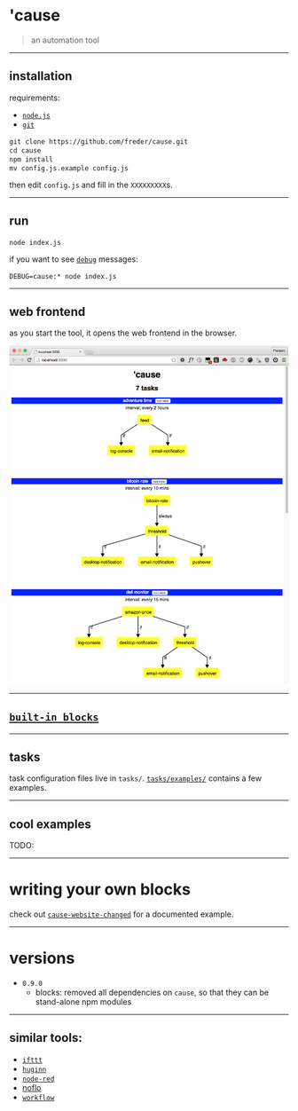 # 'cause

> an automation tool


---


## installation

requirements:
- [`node.js`](http://nodejs.org/)
- [`git`](http://git-scm.com/)

```shell
git clone https://github.com/freder/cause.git
cd cause
npm install
mv config.js.example config.js
```

then edit `config.js` and fill in the `XXXXXXXXX`s.


---


## run

```shell
node index.js
```

if you want to see [`debug`](https://www.npmjs.com/package/debug) messages:

```shell
DEBUG=cause:* node index.js
```


---


## web frontend

as you start the tool, it opens the web frontend in the browser.

![](./screenshot-web-frontend.png)


---


## [`built-in blocks`](./blocks/)


---


## tasks

task configuration files live in `tasks/`. [`tasks/examples/`](./tasks/examples/) contains a few examples.

---


## cool examples

TODO:


---


# writing your own blocks

check out [`cause-website-changed`](https://github.com/freder/cause-website-changed/blob/master/cause-website-changed.js) for a documented example.


---


# versions
- `0.9.0`
	+ blocks: removed all dependencies on `cause`, so that they can be stand-alone npm modules


---


## similar tools:
- [`ifttt`](https://ifttt.com/)
- [`huginn`](https://github.com/cantino/huginn)
- [`node-red`](http://nodered.org/)
- [noflo](http://noflojs.org/)
- [`workflow`](https://workflow.is/)
